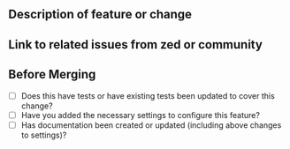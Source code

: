 ## Description of feature or change

## Link to related issues from zed or community

## Before Merging 

- [ ] Does this have tests or have existing tests been updated to cover this change?
- [ ] Have you added the necessary settings to configure this feature?
- [ ] Has documentation been created or updated (including above changes to settings)?
